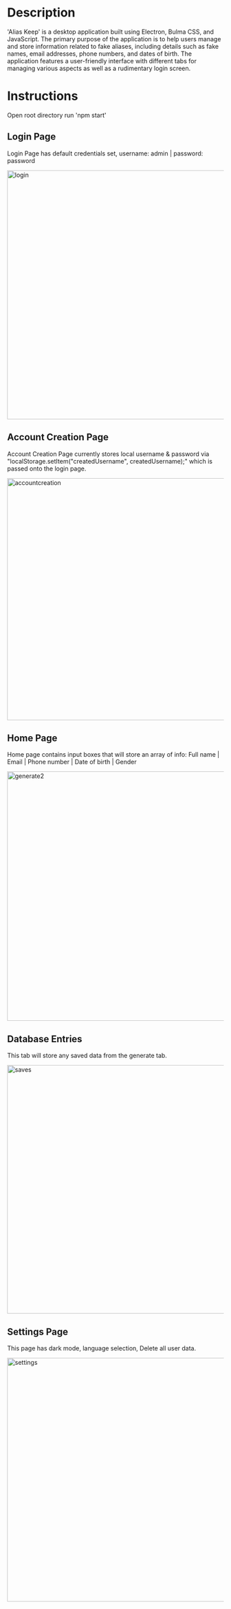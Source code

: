 
# Description
'Alias Keep' is a desktop application built using Electron, Bulma CSS, and JavaScript. 
The primary purpose of the application is to help users manage and store information related to fake aliases, including details such as fake names, email addresses, phone numbers, and dates of birth. 
The application features a user-friendly interface with different tabs for managing various aspects as well as a rudimentary login screen.

# Instructions
Open root directory
run 'npm start'

## Login Page
Login Page has default credentials set, username: admin | password: password

<img width="579" alt="login" src="https://github.com/Forworddash/AliasKeep/assets/59719097/5477f028-5a7c-4e5a-bb2c-b80eb52ccf2c">


## Account Creation Page
Account Creation Page currently stores local username & password via "localStorage.setItem("createdUsername", createdUsername);" which is 
passed onto the login page.

<img width="563" alt="accountcreation" src="https://github.com/Forworddash/AliasKeep/assets/59719097/7404f367-11bc-438f-aeb8-a532595b36c8">


## Home Page
Home page contains input boxes that will store an array of info:
Full name | Email | Phone number | Date of birth | Gender

<img width="580" alt="generate2" src="https://github.com/Forworddash/AliasKeep/assets/59719097/e41f1b81-8d9a-4b44-9e6f-0a6f04a3a0b5">


## Database Entries
This tab will store any saved data from the generate tab.

<img width="578" alt="saves" src="https://github.com/Forworddash/AliasKeep/assets/59719097/e479086b-69ef-4907-ae53-088acc4c9faa">


## Settings Page
This page has dark mode, language selection, Delete all user data.

<img width="567" alt="settings" src="https://github.com/Forworddash/AliasKeep/assets/59719097/65f6dc97-3648-453c-a273-65fcd59b7522">


